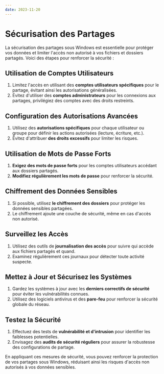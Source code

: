 ```yaml
---
date: 2023-11-20
---
```

# Sécurisation des Partages

La sécurisation des partages sous Windows est essentielle pour protéger vos données et limiter l'accès non autorisé à vos fichiers et dossiers partagés. Voici des étapes pour renforcer la sécurité :

## Utilisation de Comptes Utilisateurs

1. Limitez l'accès en utilisant des **comptes utilisateurs spécifiques** pour le partage, évitant ainsi les autorisations généralisées.
2. Évitez d'utiliser des **comptes administrateurs** pour les connexions aux partages, privilégiez des comptes avec des droits restreints.

## Configuration des Autorisations Avancées

1. Utilisez des **autorisations spécifiques** pour chaque utilisateur ou groupe pour définir les actions autorisées (lecture, écriture, etc.).
2. Évitez d'attribuer **des droits excessifs** pour limiter les risques.

## Utilisation de Mots de Passe Forts

1. **Exigez des mots de passe forts** pour les comptes utilisateurs accédant aux dossiers partagés.
2. **Modifiez régulièrement les mots de passe** pour renforcer la sécurité.

## Chiffrement des Données Sensibles

1. Si possible, utilisez **le chiffrement des dossiers** pour protéger les données sensibles partagées.
2. Le chiffrement ajoute une couche de sécurité, même en cas d'accès non autorisé.

## Surveillez les Accès

1. Utilisez des outils de **journalisation des accès** pour suivre qui accède aux fichiers partagés et quand.
2. Examinez régulièrement ces journaux pour détecter toute activité suspecte.

## Mettez à Jour et Sécurisez les Systèmes

1. Gardez les systèmes à jour avec les **derniers correctifs de sécurité** pour éviter les vulnérabilités connues.
2. Utilisez des logiciels antivirus et des **pare-feu** pour renforcer la sécurité globale du réseau.

## Testez la Sécurité

1. Effectuez des tests de **vulnérabilité et d'intrusion** pour identifier les faiblesses potentielles.
2. Envisagez des **audits de sécurité réguliers** pour assurer la robustesse des configurations de partage.

En appliquant ces mesures de sécurité, vous pouvez renforcer la protection de vos partages sous Windows, réduisant ainsi les risques d'accès non autorisés à vos données sensibles.
